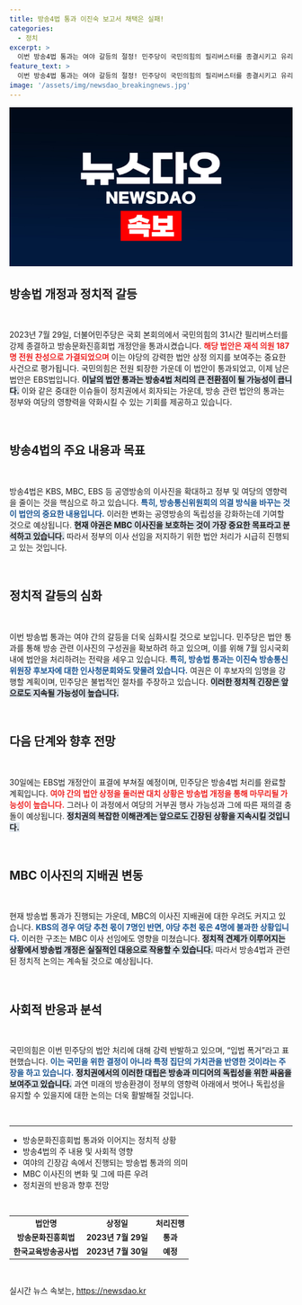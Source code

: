 ```yaml
---
title: 방송4법 통과 이진숙 보고서 채택은 실패!
categories:
  - 정치
excerpt: >
  이번 방송4법 통과는 여야 갈등의 절정! 민주당이 국민의힘의 필리버스터를 종결시키고 유리한 고지를 점령했다. 이제 마지막 법안 EBS법 처리만 남았다. “MBC 사수”에 승부수가 걸린 방송계의 운명은? 클릭해서 진짜 이야기를 만나보세요!
feature_text: >
  이번 방송4법 통과는 여야 갈등의 절정! 민주당이 국민의힘의 필리버스터를 종결시키고 유리한 고지를 점령했다. 이제 마지막 법안 EBS법 처리만 남았다. “MBC 사수”에 승부수가 걸린 방송계의 운명은? 클릭해서 진짜 이야기를 만나보세요!
image: '/assets/img/newsdao_breakingnews.jpg'
---
```


<p><img src="/assets/img/newsdao_breakingnews.jpg" alt="bookingtag 속보" /></p>

<h2 data-ke-size="size26">방송법 개정과 정치적 갈등</h2>

<p data-ke-size="size16">&nbsp;</p>

<p data-ke-size="size16">2023년 7월 29일, 더불어민주당은 국회 본회의에서 국민의힘의 31시간 필리버스터를 강제 종결하고 방송문화진흥회법 개정안을 통과시켰습니다. <b><span style="color: #ee2323;">해당 법안은 재석 의원 187명 전원 찬성으로 가결되었으며</span></b> 이는 야당의 강력한 법안 상정 의지를 보여주는 중요한 사건으로 평가됩니다. 국민의힘은 전원 퇴장한 가운데 이 법안이 통과되었고, 이제 남은 법안은 EBS법입니다. <b><span style="background-color: #21538527;">이날의 법안 통과는 방송4법 처리의 큰 전환점이 될 가능성이 큽니다.</span></b> 이와 같은 중대한 이슈들이 정치권에서 회자되는 가운데, 방송 관련 법안의 통과는 정부와 여당의 영향력을 약화시킬 수 있는 기회를 제공하고 있습니다.</p>

<p data-ke-size="size16">&nbsp;</p>

<h2 data-ke-size="size26">방송4법의 주요 내용과 목표</h2>

<p data-ke-size="size16">&nbsp;</p>

<p data-ke-size="size16">방송4법은 KBS, MBC, EBS 등 공영방송의 이사진을 확대하고 정부 및 여당의 영향력을 줄이는 것을 핵심으로 하고 있습니다. <b><span style="color: #1a5490;">특히, 방송통신위원회의 의결 방식을 바꾸는 것이 법안의 중요한 내용입니다.</span></b> 이러한 변화는 공영방송의 독립성을 강화하는데 기여할 것으로 예상됩니다. <b><span style="background-color: #21538527;">현재 야권은 MBC 이사진을 보호하는 것이 가장 중요한 목표라고 분석하고 있습니다.</span></b> 따라서 정부의 이사 선임을 저지하기 위한 법안 처리가 시급히 진행되고 있는 것입니다.</p>

<p data-ke-size="size16">&nbsp;</p>

<h2 data-ke-size="size26">정치적 갈등의 심화</h2>

<p data-ke-size="size16">&nbsp;</p>

<p data-ke-size="size16">이번 방송법 통과는 여야 간의 갈등을 더욱 심화시킬 것으로 보입니다. 민주당은 법안 통과를 통해 방송 관련 이사진의 구성권을 확보하려 하고 있으며, 이를 위해 7월 임시국회 내에 법안을 처리하려는 전략을 세우고 있습니다. <b><span style="color: #1a5490;">특히, 방송법 통과는 이진숙 방송통신위원장 후보자에 대한 인사청문회와도 맞물려 있습니다.</span></b> 여권은 이 후보자의 임명을 강행할 계획이며, 민주당은 불법적인 절차를 주장하고 있습니다. <b><span style="background-color: #21538527;">이러한 정치적 긴장은 앞으로도 지속될 가능성이 높습니다.</span></b></p>

<p data-ke-size="size16">&nbsp;</p>

<h2 data-ke-size="size26">다음 단계와 향후 전망</h2>

<p data-ke-size="size16">&nbsp;</p>

<p data-ke-size="size16">30일에는 EBS법 개정안이 표결에 부쳐질 예정이며, 민주당은 방송4법 처리를 완료할 계획입니다. <b><span style="color: #ee2323;">여야 간의 법안 상정을 둘러싼 대치 상황은 방송법 개정을 통해 마무리될 가능성이 높습니다.</span></b> 그러나 이 과정에서 여당의 거부권 행사 가능성과 그에 따른 재의결 충돌이 예상됩니다. <b><span style="background-color: #21538527;">정치권의 복잡한 이해관계는 앞으로도 긴장된 상황을 지속시킬 것입니다.</span></b></p>

<p data-ke-size="size16">&nbsp;</p>

<h2 data-ke-size="size26">MBC 이사진의 지배권 변동</h2>

<p data-ke-size="size16">&nbsp;</p>

<p data-ke-size="size16">현재 방송법 통과가 진행되는 가운데, MBC의 이사진 지배권에 대한 우려도 커지고 있습니다. <b><span style="color: #1a5490;">KBS의 경우 여당 추천 몫이 7명인 반면, 야당 추천 몫은 4명에 불과한 상황입니다.</span></b> 이러한 구조는 MBC 이사 선임에도 영향을 미쳤습니다. <b><span style="background-color: #21538527;">정치적 견제가 이루어지는 상황에서 방송법 개정은 실질적인 대응으로 작용할 수 있습니다.</span></b> 따라서 방송4법과 관련된 정치적 논의는 계속될 것으로 예상됩니다.</p>

<p data-ke-size="size16">&nbsp;</p>

<h2 data-ke-size="size26">사회적 반응과 분석</h2>

<p data-ke-size="size16">&nbsp;</p>

<p data-ke-size="size16">국민의힘은 이번 민주당의 법안 처리에 대해 강력 반발하고 있으며, “입법 폭거”라고 표현했습니다. <b><span style="color: #1a5490;">이는 국민을 위한 결정이 아니라 특정 집단의 가치관을 반영한 것이라는 주장을 하고 있습니다.</span></b> <b><span style="background-color: #21538527;">정치권에서의 이러한 대립은 방송과 미디어의 독립성을 위한 싸움을 보여주고 있습니다.</span></b> 과연 미래의 방송환경이 정부의 영향력 아래에서 벗어나 독립성을 유지할 수 있을지에 대한 논의는 더욱 활발해질 것입니다.</p>

<p data-ke-size="size16">&nbsp;</p>

<hr>

<ul>
<li>방송문화진흥회법 통과와 이어지는 정치적 상황</li>
<li>방송4법의 주 내용 및 사회적 영향</li>
<li>여야의 긴장감 속에서 진행되는 방송법 통과의 의미</li>
<li>MBC 이사진의 변화 및 그에 따른 우려</li>
<li>정치권의 반응과 향후 전망</li>
</ul>

<p data-ke-size="size16">&nbsp;</p>

<table style="width: 100%; border-collapse: collapse;">
<tr>
<td style="text-align: center; height: 17px;"><b>법안명</b></td>
<td style="text-align: center; height: 17px;"><b>상정일</b></td>
<td style="text-align: center; height: 17px;"><b>처리진행</b></td></tr>
<tr>
<td style="text-align: center; height: 17px;"><b>방송문화진흥회법</b></td>
<td style="text-align: center; height: 17px;"><b>2023년 7월 29일</b></td>
<td style="text-align: center; height: 17px;"><b>통과</b></td></tr>
<tr>
<td style="text-align: center; height: 17px;"><b>한국교육방송공사법</b></td>
<td style="text-align: center; height: 17px;"><b>2023년 7월 30일</b></td>
<td style="text-align: center; height: 17px;"><b>예정</b></td></tr>
</table>

<p data-ke-size="size16">&nbsp;</p>
실시간 뉴스 속보는, <a href="https://newsdao.kr" rel="dofollow">https://newsdao.kr</a>


